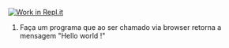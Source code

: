 [![Work in Repl.it](https://classroom.github.com/assets/work-in-replit-14baed9a392b3a25080506f3b7b6d57f295ec2978f6f33ec97e36a161684cbe9.svg)](https://classroom.github.com/online_ide?assignment_repo_id=4197049&assignment_repo_type=AssignmentRepo)
1) Faça um programa que ao ser chamado via browser retorna a mensagem "Hello world !"